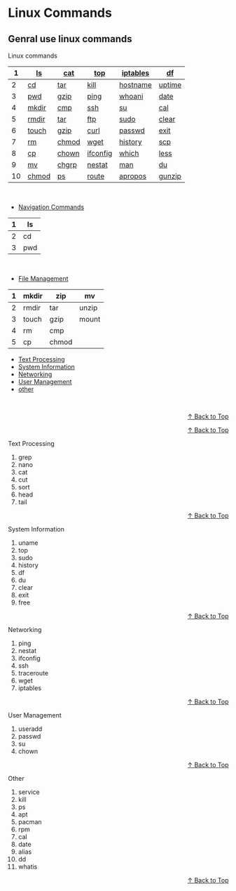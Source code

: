 #  Linux Commands
## Genral use linux commands


<span id="top">Linux commands</span>


|1 | [ls](commands/navigation_commands.md)  | [cat](commands/file_management.md)   | [top](#21)     | [iptables](#31) | [df](#40)     |
|--|----------------------------------------|--------------------------------------|----------------|-----------------|---------------|
|2 | [cd](commands/navigation_commands.md)  | [tar](commands/file_management.md)   | [kill](#22)    | [hostname](#32) | [uptime](#41) |
|3 | [pwd](commands/navigation_commands.md) | [gzip](commands/file_management.md)  | [ping](#23)    | [whoani](#33)   | [date](#42)   |
|4 | [mkdir](commands/file_management.md)   | [cmp](commands/file_management.md)   | [ssh](#24)     | [su](#50)       | [cal](#43)    |
|5 | [rmdir](commands/file_management.md)   | [tar](commands/file_management.md)   | [ftp](#25)     | [sudo](#34)     | [clear](#44)  |
|6 | [touch](commands/file_management.md)   | [gzip](commands/file_management.md)  | [curl](#26)    | [passwd](#35)   | [exit](#45)   |
|7 | [rm](commands/file_management.md)      | [chmod](commands/file_management.md) | [wget](#27)    | [history](#36)  | [scp](#46)    |
|8 | [cp](commands/file_management.md)      | [chown](#17)                         | [ifconfig](#28)| [which](#37)    | [less](#47)   |
|9 | [mv](commands/file_management.md)      | [chgrp](#18)                         | [nestat](#29)  | [man](#38)      | [du](#48)     |
|10| [chmod](commands/file_management.md)   | [ps](#19)                            | [route](#30)   | [apropos](#39)  | [gunzip](#49) |

<br />


- [Navigation Commands](commands/navigation_commands.md)

|1 | ls  |
|--|-----|
|2 | cd  |
|3 | pwd |

<br />

- [File Management](commands/file_management.md)

| 1 | mkdir | zip   |  mv   |
|---|-------|-------|-------|
| 2 | rmdir |  tar  | unzip |
| 3 | touch | gzip  | mount | 
| 4 | rm    |  cmp  |
| 5 | cp    | chmod |


- [Text Processing](#tp)
- [System Information](#sf)
- [Networking](#nw)
- [User Management](#um)
- [other](#o)

<br/>
<p align='right'><a href="#top">&#8593; Back to Top</a></p>

<p align='right'><a href="#top">&#8593; Back to Top</a></p>

<span id='ts'>Text Processing<span>
<ol>
<li><span id="">grep</span></li>
<li><span id="10">nano</span></li>
<li><span id="">cat</span></li>
<li><span id="">cut</span></li>
<li><span id="">sort</span></li>
<li><span id="">head</span></li>
<li><span id="">tail</span></li>
</ol>

<p align='right'><a href="#top">&#8593; Back to Top</a></p>

<span id='sf'>System Information<span>
<ol>
<li><span id="">uname</span></li>
<li><span id="21">top</span></li>
<li><span id="">sudo</span></li>
<li><span id="">history</span></li>
<li><span id="">df</span></li>
<li><span id="">du</span></li>
<li><span id="">clear</span></li>
<li><span id="">exit</span></li>
<li><span id="">free</span></li>
</ol>

<p align='right'><a href="#top">&#8593; Back to Top</a></p>

<span id='nw'>Networking<span>
<ol>
<li><span id="">ping</span></li>
<li><span id="">nestat</span></li>
<li><span id="">ifconfig</span></li>
<li><span id="">ssh</span></li>
<li><span id="">traceroute</span></li>
<li><span id="">wget</span></li>
<li><span id="">iptables</span></li>
</ol>

<p align='right'><a href="#top">&#8593; Back to Top</a></p>

<span id='um'>User Management<span>
<ol>
<li><span id="">useradd</span></li>
<li><span id="">passwd</span></li>
<li><span id="">su</span></li>
<li><span id="">chown</span></li>
</ol>

<p align='right'><a href="#top">&#8593; Back to Top</a></p>

<span id='o'>Other<span>
<ol>
<li><span id="">service</span></li>
<li><span id="22">kill</span></li>
<li><span id="22">ps</span></li>
<li><span id="">apt</span></li>
<li><span id="22">pacman</span></li>
<li><span id="22">rpm</span></li>
<li><span id="22">cal</span></li>
<li><span id="">date</span></li>
<li><span id="">alias</span></li>
<li><span id="">dd</span></li>
<li><span id="">whatis</span></li>
</ol>

<p align='right'><a href="#top">&#8593; Back to Top</a></p>



